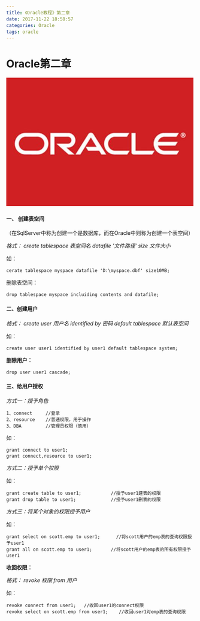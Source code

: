 ```yaml
---
title: 《Oracle教程》第二章
date: 2017-11-22 18:58:57
categories: Oracle
tags: oracle
---
```

# Oracle第二章
![OracleLogo](https://github.com/No-Sky/storage/raw/master/pic/OracleLogo1.jpg)
                                                                  <!-- more -->
 
#### 一、 创建表空间

（在SqlServer中称为创建一个是数据库，而在Oracle中则称为创建一个表空间）

*格式： 	create tablespace 表空间名 datafile '文件路径' size 文件大小*

如：

	cerate tablespace myspace datafile 'D:\myspace.dbf' size10MB;

删除表空间：

	drop tablespace myspace incluiding contents and datafile;

#### 二、创建用户

*格式： create user 用户名 identified by 密码 default tablespace 默认表空间*

如：

	create user user1 identified by user1 default tablespace system;

**删除用户：**

	drop user user1 cascade;

#### 三、给用户授权

*方式一：授予角色*

	1、connect     //登录
	2、resource    //普通权限，用于操作
	3、DBA         //管理员权限（慎用）
如：

	grant connect to user1;
	grant connect,resource to user1;

*方式二：授予单个权限*

如：
	
	grant create table to user1;           //授予user1建表的权限
	grant drop table to user1;             //授予user1删表的权限

*方式三：将某个对象的权限授予用户*

如：

	grant select on scott.emp to user1;      //将scott用户的emp表的查询权限授予user1
	grant all on scott.emp to user1;       //将scott用户的emp表的所有权限授予user1 

**收回权限：**

*格式： revoke 权限 from 用户*

如：

	revoke connect from user1;   //收回user1的connect权限
	revoke select on scott.emp from user1;    //收回user1对emp表的查询权限  